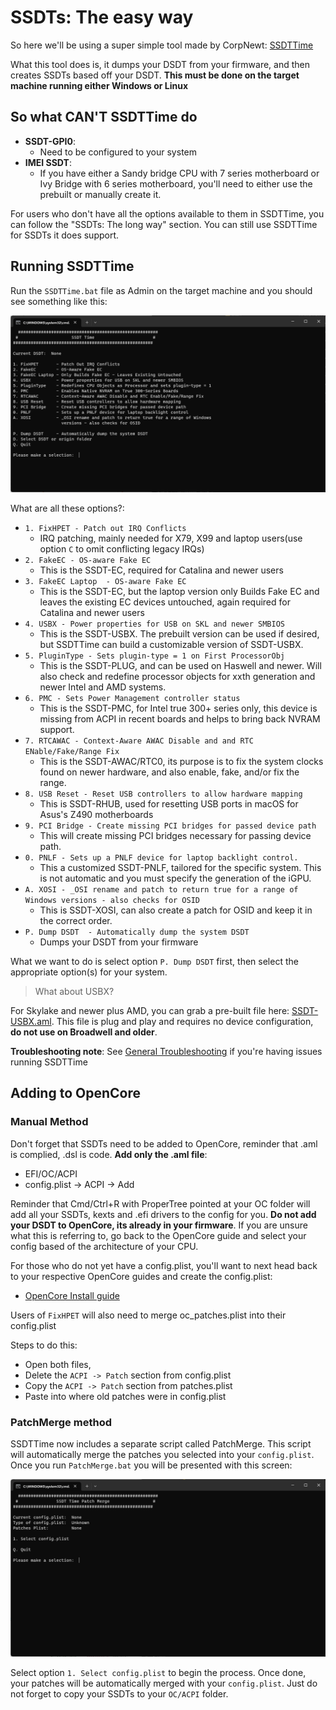 # SSDTs: The easy way

So here we'll be using a super simple tool made by CorpNewt: [SSDTTime](https://github.com/corpnewt/SSDTTime)

What this tool does is, it dumps your DSDT from your firmware, and then creates SSDTs based off your DSDT. **This must be done on the target machine running either Windows or Linux**

## So what **CAN'T** SSDTTime do

* **SSDT-GPI0**:
  * Need to be configured to your system
* **IMEI SSDT**:
  * If you have either a Sandy bridge CPU with 7 series motherboard or Ivy Bridge with 6 series motherboard, you'll need to either use the prebuilt or manually create it.

For users who don't have all the options available to them in SSDTTime, you can follow the "SSDTs: The long way" section. You can still use SSDTTime for SSDTs it does support.

## Running SSDTTime

Run the `SSDTTime.bat` file as Admin on the target machine and you should see something like this:

![](../images/ssdt-easy-md/ssdttime.png)

What are all these options?:

* `1. FixHPET - Patch out IRQ Conflicts`
  * IRQ patching, mainly needed for X79, X99 and laptop users(use option `C` to omit conflicting legacy IRQs)
* `2. FakeEC - OS-aware Fake EC`
  * This is the SSDT-EC, required for Catalina and newer users
* `3. FakeEC Laptop  - OS-aware Fake EC`
  * This is the SSDT-EC, but the laptop version only Builds Fake EC and leaves the existing EC devices untouched, again required for Catalina and newer users
* `4. USBX - Power properties for USB on SKL and newer SMBIOS`
  * This is the SSDT-USBX.  The prebuilt version can be used if desired, but SSDTTime can build a customizable version of SSDT-USBX.
* `5. PluginType - Sets plugin-type = 1 on First ProcessorObj`
  * This is the SSDT-PLUG, and can be used on Haswell and newer.  Will also check and redefine processor objects for xxth generation and newer Intel and AMD systems.
* `6. PMC - Sets Power Management controller status`
  * This is the SSDT-PMC, for Intel true 300+ series only, this device is missing from ACPI in recent boards and helps to bring back NVRAM support.
* `7. RTCAWAC - Context-Aware AWAC Disable and and RTC ENable/Fake/Range Fix`
  * This is the SSDT-AWAC/RTC0, its purpose  is to fix the system clocks found on newer hardware, and also enable, fake, and/or fix the range.
* `8. USB Reset - Reset USB controllers to allow hardware mapping`
  * This is SSDT-RHUB, used for resetting USB ports in macOS for Asus's Z490 motherboards
* `9. PCI Bridge - Create missing PCI bridges for passed device path`
  * This will create missing PCI bridges necessary for passing device path.
* `0. PNLF - Sets up a PNLF device for laptop backlight control.`
  * This a customized SSDT-PNLF, tailored for the specific system.  This is not automatic and you must specify the generation of the iGPU.
* `A. XOSI - _OSI rename and patch to return true for a range of Windows versions - also checks for OSID`
  * This is SSDT-XOSI, can also create a patch for OSID and keep it in the correct order.
* `P. Dump DSDT  - Automatically dump the system DSDT`
  * Dumps your DSDT from your firmware

What we want to do is select option `P. Dump DSDT` first, then select the appropriate option(s) for your system.

> What about USBX?

For Skylake and newer plus AMD, you can grab a pre-built file here: [SSDT-USBX.aml](https://github.com/dortania/OpenCore-Post-Install/blob/master/extra-files/SSDT-USBX.aml). This file is plug and play and requires no device configuration, **do not use on Broadwell and older**.

**Troubleshooting note**: See [General Troubleshooting](https://dortania.github.io/OpenCore-Install-Guide/troubleshooting/troubleshooting.html) if you're having issues running SSDTTime

## Adding to OpenCore

### Manual Method

Don't forget that SSDTs need to be added to OpenCore, reminder that .aml is complied, .dsl is code. **Add only the .aml file**:

* EFI/OC/ACPI
* config.plist -> ACPI -> Add

Reminder that Cmd/Ctrl+R with ProperTree pointed at your OC folder will add all your SSDTs, kexts and .efi drivers to the config for you. **Do not add your DSDT to OpenCore, its already in your firmware**. If you are unsure what this is referring to, go back to the OpenCore guide and select your config based of the architecture of your CPU.

For those who do not yet have a config.plist, you'll want to next head back to your respective OpenCore guides and create the config.plist:

* [OpenCore Install guide](https://dortania.github.io/OpenCore-Install-Guide/)

Users of `FixHPET` will also need to merge oc_patches.plist into their config.plist

Steps to do this:

* Open both files,
* Delete the `ACPI -> Patch` section from config.plist
* Copy the `ACPI -> Patch` section from patches.plist
* Paste into where old patches were in config.plist

### PatchMerge method

SSDTTime now includes a separate script called PatchMerge.  This script will automatically merge the patches you selected into your `config.plist`.  Once you run `PatchMerge.bat` you will be presented with this screen:

![](../images/ssdt-easy-md/patchmerge.png)

Select option `1. Select config.plist` to begin the process.  Once done, your patches will be automatically merged with your `config.plist`.  Just do not forget to copy your SSDTs to your `OC/ACPI` folder.